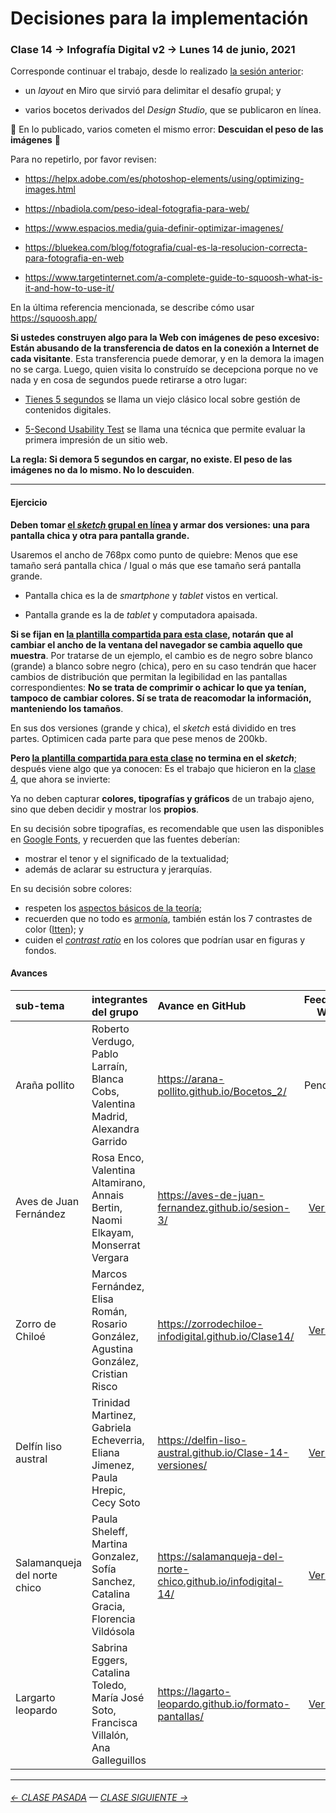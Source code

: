 # Decisiones para la implementación 

### Clase 14 → Infografía Digital v2 → Lunes 14 de junio, 2021

Corresponde continuar el trabajo, desde lo realizado [la sesión anterior](https://github.com/profesorfaco/dno075-2021-1/tree/main/clase-13): 

- un *layout* en Miro que sirvió para delimitar el desafío grupal; y

- varios bocetos derivados del *Design Studio*, que se publicaron en línea.

:rotating_light:  En lo publicado, varios cometen el mismo error: **Descuidan el peso de las imágenes** :rotating_light: 

Para no repetirlo, por favor revisen: 

- https://helpx.adobe.com/es/photoshop-elements/using/optimizing-images.html

- https://nbadiola.com/peso-ideal-fotografia-para-web/

- https://www.espacios.media/guia-definir-optimizar-imagenes/ 

- https://bluekea.com/blog/fotografia/cual-es-la-resolucion-correcta-para-fotografia-en-web 

- https://www.targetinternet.com/a-complete-guide-to-squoosh-what-is-it-and-how-to-use-it/

En la última referencia mencionada, se describe cómo usar https://squoosh.app/

**Si ustedes construyen algo para la Web con imágenes de peso excesivo: Están abusando de la transferencia de datos en la conexión a Internet de cada visitante**. Esta transferencia puede demorar, y en la demora la imagen no se carga. Luego, quien visita lo construído se decepciona porque no ve nada y en cosa de segundos puede retirarse a otro lugar:

- [Tienes 5 segundos](http://www.tienes5segundos.cl/) se llama un viejo clásico local sobre gestión de contenidos digitales. 

- [5-Second Usability Test](https://www.nngroup.com/videos/5-second-usability-test/) se llama una técnica que permite evaluar la primera impresión de un sitio web. 

**La regla: Si demora 5 segundos en cargar, no existe. El peso de las imágenes no da lo mismo. No lo descuiden**.

- - - - - - - - - - - - - -

#### Ejercicio

**Deben tomar [el *sketch* grupal en línea](https://github.com/profesorfaco/dno075-2021-1/tree/main/clase-13#todos-los-sketches-en-l%C3%ADnea) y armar dos versiones: una para pantalla chica y otra para pantalla grande.** 

Usaremos el ancho de 768px como punto de quiebre: Menos que ese tamaño será pantalla chica / Igual o más que ese tamaño será pantalla grande. 

- Pantalla chica es la de *smartphone* y *tablet* vistos en vertical. 

- Pantalla grande es la de *tablet* y computadora apaisada. 

**Si se fijan en [la plantilla compartida para esta clase](https://profesorfaco.github.io/dno075-2021-1/clase-14/), notarán que al cambiar el ancho de la ventana del navegador se cambia aquello que muestra**. Por tratarse de un ejemplo, el cambio es de negro sobre blanco (grande) a blanco sobre negro (chica), pero en su caso tendrán que hacer cambios de distribución que permitan la legibilidad en las pantallas correspondientes: **No se trata de comprimir o achicar lo que ya tenían, tampoco de cambiar colores. Sí se trata de reacomodar la información, manteniendo los tamaños**.

En sus dos versiones (grande y chica), el *sketch* está dividido en tres partes. Optimicen cada parte para que pese menos de 200kb.

**Pero [la plantilla compartida para esta clase](https://profesorfaco.github.io/dno075-2021-1/clase-14/) no termina en el *sketch***; después viene algo que ya conocen: Es el trabajo que hicieron en la [clase 4](https://profesorfaco.github.io/dno075-2021-1/clase-04/), que ahora se invierte: 

Ya no deben capturar **colores, tipografías y gráficos** de un trabajo ajeno, sino que deben decidir y mostrar los **propios**.

En su decisión sobre tipografías, es recomendable que usen las disponibles en [Google Fonts](https://fonts.google.com/), y recuerden que las fuentes deberían: 

- mostrar el tenor y el significado de la textualidad; 
- además de aclarar su estructura y jerarquías.

En su decisión sobre colores:

- respeten los [aspectos básicos de la teoría](https://www.instagram.com/p/CP-_DSMo4vA/?utm_source=ig_web_copy_link); 
- recuerden que no todo es [armonía](https://www.fotonostra.com/grafico/compositivascolor.htm), también están los 7 contrastes de color ([Itten](https://drive.google.com/file/d/1SYMEvbFcgxNQb9_Vdy59teqOUoGuBv8t/view?usp=sharing)); y
- cuiden el [*contrast ratio*](https://webaim.org/articles/contrast/) en los colores que podrían usar en figuras y fondos.

#### Avances

| sub-tema | integrantes del grupo | Avance en GitHub | Feedback Web | Feedback Video |
|:------|:--------|:---------------------|:----------:|:------------:|
| Araña pollito | Roberto Verdugo, Pablo Larraín, Blanca Cobs, Valentina Madrid, Alexandra Garrido | https://arana-pollito.github.io/Bocetos_2/ | Pendiente | [Ver video](https://cursos.canvas.uc.cl/courses/30184/files/folder/feedback-boceto-final?preview=3620090) |
| Aves de Juan Fernández  | Rosa Enco, Valentina Altamirano, Annais Bertin, Naomi Elkayam, Monserrat Vergara | https://aves-de-juan-fernandez.github.io/sesion-3/ | [Ver web](https://profesorfaco.github.io/dno075-2021-1/clase-14/feedback-picaflor/index.html) | [Ver video](https://cursos.canvas.uc.cl/courses/30184/files/folder/feedback-boceto-final?preview=3620096) |
| Zorro de Chiloé | Marcos Fernández, Elisa Román, Rosario González,  Agustina González, Cristian Risco | https://zorrodechiloe-infodigital.github.io/Clase14/ | [Ver web](https://profesorfaco.github.io/dno075-2021-1/clase-14/feedback-zorro/index.html) | [Ver video](https://cursos.canvas.uc.cl/courses/30184/files/folder/feedback-boceto-final?preview=3620117) |
| Delfín liso austral | Trinidad Martinez, Gabriela Echeverria, Eliana Jimenez, Paula Hrepic, Cecy Soto | https://delfin-liso-austral.github.io/Clase-14-versiones/ | [Ver web](https://profesorfaco.github.io/dno075-2021-1/clase-14/feedback-delfin/index.html) | [Ver video](https://cursos.canvas.uc.cl/courses/30184/files/folder/feedback-boceto-final?preview=3620104) |
| Salamanqueja del norte chico | Paula Sheleff, Martina Gonzalez, Sofía Sanchez, Catalina Gracia, Florencia Vildósola | https://salamanqueja-del-norte-chico.github.io/infodigital-14/ | [Ver web](https://profesorfaco.github.io/dno075-2021-1/clase-14/feedback-salamanqueja/index.html) | [Ver video](https://cursos.canvas.uc.cl/courses/30184/files/folder/feedback-boceto-final?preview=3620117) |
| Largarto leopardo | Sabrina Eggers, Catalina Toledo, María José Soto, Francisca Villalón, Ana Galleguillos | https://lagarto-leopardo.github.io/formato-pantallas/ | [Ver web](https://profesorfaco.github.io/dno075-2021-1/clase-14/feedback-lagarto/index.html) | [Ver video](https://cursos.canvas.uc.cl/courses/30184/files/folder/feedback-boceto-final?preview=3620110) | 

- - - - - - - - - - -

###### [← CLASE PASADA](https://github.com/profesorfaco/dno075-2021/tree/main/clase-13) — [CLASE SIGUIENTE →](https://github.com/profesorfaco/dno075-2021/tree/main/clase-17)
